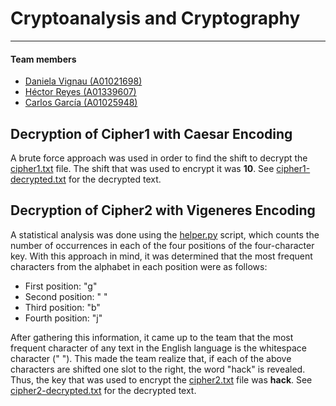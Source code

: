 # Cryptoanalysis and Cryptography

---

#### Team members

- [Daniela Vignau (A01021698)](https://github.com/dvigleo)
- [Héctor Reyes (A01339607)](https://github.com/hreyesm)
- [Carlos García (A01025948)](https://github.com/cxrlos)

## Decryption of Cipher1 with Caesar Encoding

A brute force approach was used in order to find the shift to decrypt the [cipher1.txt](./caesar/cipher1.txt) file. The shift that was used to encrypt it was **10**. See [cipher1-decrypted.txt](./caesar/cipher1-decrypted.txt) for the decrypted text.

## Decryption of Cipher2 with Vigeneres Encoding

A statistical analysis was done using the [helper.py](./vigenere/helper.py) script, which counts the number of occurrences in each of the four positions of the four-character key. With this approach in mind, it was determined that the most frequent characters from the alphabet in each position were as follows:

- First position: "g"
- Second position: " "
- Third position: "b"
- Fourth position: "j"

After gathering this information, it came up to the team that the most frequent character of any text in the English language is the whitespace character (" "). This made the team realize that, if each of the above characters are shifted one slot to the right, the word "hack" is revealed. Thus, the key that was used to encrypt the [cipher2.txt](./vigenere/cipher2.txt) file was **hack**. See [cipher2-decrypted.txt](./vigenere/cipher2-decrypted.txt) for the decrypted text.
